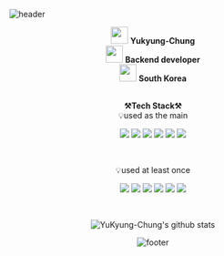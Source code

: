 ![header](https://capsule-render.vercel.app/api?type=waving&color=gradient&customColorList=3&height=300&section=header&text=welcome!&fontSize=90&animation=fadeIn&fontAlignY=38&desc=Yukyung's%20GitHub%20Profile&descAlignY=51&descAlign=62)

<p align="center"><img src="https://emojis.slackmojis.com/emojis/images/1531849430/4246/blob-sunglasses.gif?1531849430" width="30"/>  <b>Yukyung-Chung</b><br>
<img src="https://cdn-icons-png.flaticon.com/512/2010/2010957.png" width="30">  <b>Backend developer</b> <br>
<img src="https://cdn3.emoji.gg/emojis/2374-sk.png" width="30"/>  <b>South Korea</b>
<br>
<br>

<p align="center">
    <Strong>⚒️Tech Stack⚒️</Strong><br>
    💡used as the main
</p>
<p align="center" display="inline-block">
  <img src="https://img.shields.io/badge/JAVA-007396?style=for-the-badge&logo=java&logoColor=white"> 
    <img src="https://img.shields.io/badge/Spring-6DB33F?style=for-the-badge&logo=Spring&logoColor=white">
    <img src="https://img.shields.io/badge/SpringBoot-6DB33F?style=for-the-badge&logo=SpringBoot&logoColor=white">
    <img src="https://img.shields.io/badge/mysql-4479A1?style=for-the-badge&logo=mysql&logoColor=white">
    <img src="https://img.shields.io/badge/AWS-232F3E?style=for-the-badge&logo=Amazon AWS&logoColor=white">
    <img src="https://img.shields.io/badge/Python-3776AB?style=for-the-badge&logo=Python&logoColor=white"> 
</p><br>

<p align="center">
    💡used at least once
</p>

<p align="center" display="inline-block">
  <img src="https://img.shields.io/badge/javascript-F7DF1E?style=for-the-badge&logo=javascript&logoColor=black">
  <img src="https://img.shields.io/badge/css-1572B6?style=for-the-badge&logo=css3&logoColor=white">
  <img src="https://img.shields.io/badge/html-E34F26?style=for-the-badge&logo=html5&logoColor=white">
  <img src="https://img.shields.io/badge/C sharp-239120?style=for-the-badge&logo=C sharp&logoColor=white">
  <img src="https://img.shields.io/badge/Linux-FCC624?style=for-the-badge&logo=Linux&logoColor=white">  
  <img src="https://img.shields.io/badge/Microsoft SQL Server-CC2927?style=for-the-badge&logo=Microsoft SQL Server&logoColor=white">  
</p>

<br>

<div align=center>

![YuKyung-Chung's github stats](https://github-readme-stats.vercel.app/api?username=YuKyung-Chung&show_icons=true)


![footer](https://capsule-render.vercel.app/api?type=waving&color=gradient&customColorList=3&section=footer)

<!--
**YuKyung-Chung/YuKyung-Chung** is a ✨ _special_ ✨ repository because its `README.md` (this file) appears on your GitHub profile.

Here are some ideas to get you started:

- 🔭 I’m currently working on ...
- 🌱 I’m currently learning ...
- 👯 I’m looking to collaborate on ...
- 🤔 I’m looking for help with ...
- 💬 Ask me about ...
- 📫 How to reach me: ...
- 😄 Pronouns: ...
- ⚡ Fun fact: ...
-->
